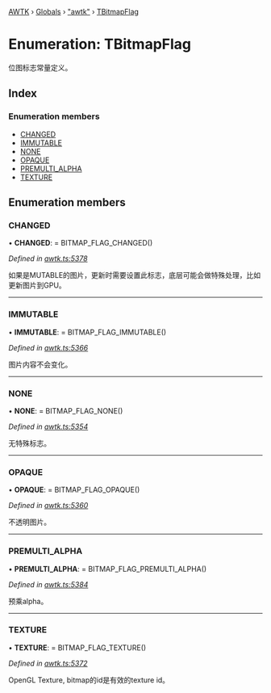 [AWTK](../README.md) › [Globals](../globals.md) › ["awtk"](../modules/_awtk_.md) › [TBitmapFlag](_awtk_.tbitmapflag.md)

# Enumeration: TBitmapFlag

位图标志常量定义。

## Index

### Enumeration members

* [CHANGED](_awtk_.tbitmapflag.md#changed)
* [IMMUTABLE](_awtk_.tbitmapflag.md#immutable)
* [NONE](_awtk_.tbitmapflag.md#none)
* [OPAQUE](_awtk_.tbitmapflag.md#opaque)
* [PREMULTI_ALPHA](_awtk_.tbitmapflag.md#premulti_alpha)
* [TEXTURE](_awtk_.tbitmapflag.md#texture)

## Enumeration members

###  CHANGED

• **CHANGED**: =  BITMAP_FLAG_CHANGED()

*Defined in [awtk.ts:5378](https://github.com/zlgopen/awtk-binding/blob/78b9c61/tools/code_gen/js/output/awtk.ts#L5378)*

如果是MUTABLE的图片，更新时需要设置此标志，底层可能会做特殊处理，比如更新图片到GPU。

___

###  IMMUTABLE

• **IMMUTABLE**: =  BITMAP_FLAG_IMMUTABLE()

*Defined in [awtk.ts:5366](https://github.com/zlgopen/awtk-binding/blob/78b9c61/tools/code_gen/js/output/awtk.ts#L5366)*

图片内容不会变化。

___

###  NONE

• **NONE**: =  BITMAP_FLAG_NONE()

*Defined in [awtk.ts:5354](https://github.com/zlgopen/awtk-binding/blob/78b9c61/tools/code_gen/js/output/awtk.ts#L5354)*

无特殊标志。

___

###  OPAQUE

• **OPAQUE**: =  BITMAP_FLAG_OPAQUE()

*Defined in [awtk.ts:5360](https://github.com/zlgopen/awtk-binding/blob/78b9c61/tools/code_gen/js/output/awtk.ts#L5360)*

不透明图片。

___

###  PREMULTI_ALPHA

• **PREMULTI_ALPHA**: =  BITMAP_FLAG_PREMULTI_ALPHA()

*Defined in [awtk.ts:5384](https://github.com/zlgopen/awtk-binding/blob/78b9c61/tools/code_gen/js/output/awtk.ts#L5384)*

预乘alpha。

___

###  TEXTURE

• **TEXTURE**: =  BITMAP_FLAG_TEXTURE()

*Defined in [awtk.ts:5372](https://github.com/zlgopen/awtk-binding/blob/78b9c61/tools/code_gen/js/output/awtk.ts#L5372)*

OpenGL Texture, bitmap的id是有效的texture id。
